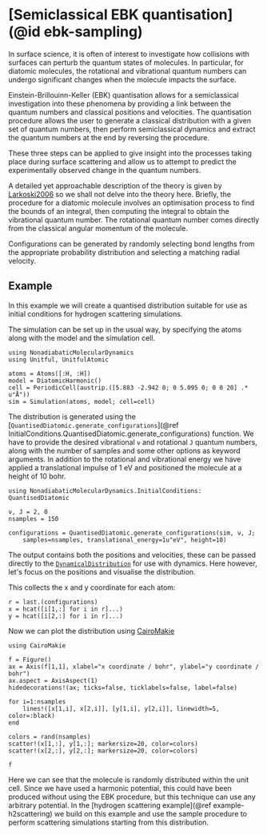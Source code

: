# [Semiclassical EBK quantisation](@id ebk-sampling)

In surface science, it is often of interest to investigate how collisions with surfaces
can perturb the quantum states of molecules.
In particular, for diatomic molecules, the rotational and vibrational quantum numbers
can undergo significant changes when the molecule impacts the surface.

Einstein-Brillouinn-Keller (EBK) quantisation allows for a semiclassical investigation
into these phenomena by providing a link between the quantum numbers and classical
positions and velocities.
The quantisation procedure allows the user to generate a classical distribution
with a given set of quantum numbers, then perform semiclassical dynamics
and extract the quantum numbers at the end by reversing the procedure.

These three steps can be applied to give insight into the processes taking place
during surface scattering and allow us to attempt to predict the experimentally
observed change in the quantum numbers.

A detailed yet approachable description of the theory is given by [Larkoski2006](@cite)
so we shall not delve into the theory here.
Briefly, the procedure for a diatomic molecule involves an optimisation process to
find the bounds of an integral, then computing the integral to obtain the vibrational
quantum number.
The rotational quantum number comes directly from the classical angular momentum
of the molecule.

Configurations can be generated by randomly selecting bond lengths from the appropriate
probability distribution and selecting a matching radial velocity.

## Example

In this example we will create a quantised distribution suitable for use as initial
conditions for hydrogen scattering simulations.

The simulation can be set up in the usual way, by specifying the atoms along with the
model and the simulation cell.
```@example ebk
using NonadiabaticMolecularDynamics
using Unitful, UnitfulAtomic

atoms = Atoms([:H, :H])
model = DiatomicHarmonic()
cell = PeriodicCell(austrip.([5.883 -2.942 0; 0 5.095 0; 0 0 20] .* u"Å"))
sim = Simulation(atoms, model; cell=cell)
```

The distribution is generated using the
[`QuantisedDiatomic.generate_configurations`](@ref InitialConditions.QuantisedDiatomic.generate_configurations)
function.
We have to provide the desired vibrational `ν` and rotational `J` quantum numbers,
along with the number of samples and some other options as keyword arguments.
In addition to the rotational and vibrational energy we have applied a translational impulse
of 1 eV and positioned the molecule at a height of 10 bohr.
```@example ebk
using NonadiabaticMolecularDynamics.InitialConditions: QuantisedDiatomic

ν, J = 2, 0
nsamples = 150

configurations = QuantisedDiatomic.generate_configurations(sim, ν, J;
    samples=nsamples, translational_energy=1u"eV", height=10)
```

The output contains both the positions and velocities, these can be passed directly
to the [`DynamicalDistribution`](@ref) for use with dynamics.
Here however, let's focus on the positions and visualise the distribution.

This collects the x and y coordinate for each atom:
```@example ebk
r = last.(configurations)
x = hcat([i[1,:] for i in r]...)
y = hcat([i[2,:] for i in r]...)
```

Now we can plot the distribution using [CairoMakie](https://github.com/JuliaPlots/Makie.jl)
```@example ebk
using CairoMakie

f = Figure()
ax = Axis(f[1,1], xlabel="x coordinate / bohr", ylabel="y coordinate / bohr")
ax.aspect = AxisAspect(1)
hidedecorations!(ax; ticks=false, ticklabels=false, label=false)

for i=1:nsamples
    lines!([x[1,i], x[2,i]], [y[1,i], y[2,i]], linewidth=5, color=:black)
end

colors = rand(nsamples)
scatter!(x[1,:], y[1,:]; markersize=20, color=colors)
scatter!(x[2,:], y[2,:]; markersize=20, color=colors)

f
```
Here we can see that the molecule is randomly distributed within the unit cell.
Since we have used a harmonic potential, this could have been produced without using the EBK
procedure, but this technique can use any arbitrary potential.
In the [hydrogen scattering example](@ref example-h2scattering) we build on this example
and use the sample procedure to perform scattering simulations starting from this
distribution.
